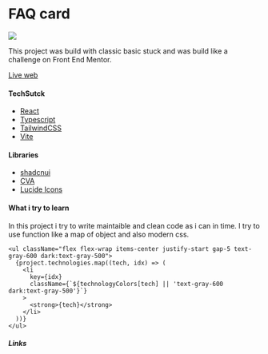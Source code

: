 # FAQ card

[![](https://ik.imagekit.io/ljtbrc2pd/Projects/nimixx-dark.png?updatedAt=1692008047424)](https://www.nimixx.dev/)

This project was build with classic basic stuck and was build like a challenge on Front End Mentor.

[Live web](https://www.nimixx.dev/ "Live web")

#### TechSutck

- [React](https://react.dev/ "React")
- [Typescript](https://www.typescriptlang.org/ "Typescript")
- [TailwindCSS](https://tailwindcss.com/ "TailwindCSS")
- [Vite](https://vitejs.dev/ "Vite")

#### Libraries

- [shadcnui](https://ui.shadcn.com/ "shadcnui")
- [CVA](https://cva.style/docs/getting-started/installation "CVA")
- [Lucide Icons](https://lucide.dev/icons/ "Lucide Icons")

#### What i try to learn

In this project i try to write maintaible and clean code as i can in time. I try to use function like a map of object and also modern css.

```tsx
<ul className="flex flex-wrap items-center justify-start gap-5 text-gray-600 dark:text-gray-500">
  {project.technologies.map((tech, idx) => (
    <li
      key={idx}
      className={`${technologyColors[tech] || 'text-gray-600 dark:text-gray-500'}`}
    >
      <strong>{tech}</strong>
    </li>
  ))}
</ul>
```
##### Links
